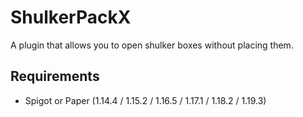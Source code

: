 # ShulkerPackX

A plugin that allows you to open shulker boxes without placing them.

## Requirements
- Spigot or Paper (1.14.4 / 1.15.2 / 1.16.5 / 1.17.1 / 1.18.2 / 1.19.3)
